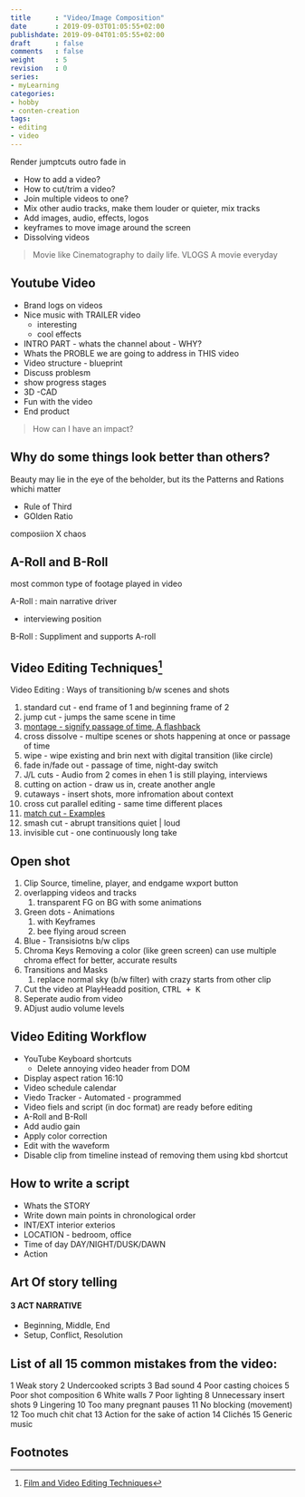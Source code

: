 ```yaml
---
title      : "Video/Image Composition"
date       : 2019-09-03T01:05:55+02:00
publishdate: 2019-09-04T01:05:55+02:00
draft      : false
comments   : false
weight     : 5
revision   : 0
series:
- myLearning
categories:
- hobby
- conten-creation
tags:
- editing
- video
---
```


Render
jumptcuts
outro fade in

* How to add a video?
* How to cut/trim a video?
* Join multiple videos to one?
* Mix other audio tracks, make them louder or quieter, mix tracks
* Add images, audio, effects, logos
* keyframes to move image around the screen
* Dissolving videos

> Movie like Cinematography to daily life. VLOGS
> A movie everyday

## Youtube Video

* Brand logs on videos
* Nice music with TRAILER video
  * interesting
  * cool effects
* INTRO PART - whats the channel about - WHY?
* Whats the PROBLE we are going to address in THIS video
* Video structure - blueprint
* Discuss problesm
* show progress stages
* 3D -CAD
* Fun with the video
* End product

> How can I have an impact?


## Why do some things look better than others?

Beauty may lie in the eye of the beholder, but its the Patterns and Rations whichi matter

* Rule of Third
* GOlden Ratio

composiion X chaos

## A-Roll and B-Roll

most common type of footage played in video

A-Roll
: main narrative driver
* interviewing position

B-Roll
: Suppliment and supports A-roll


## Video Editing Techniques[^2]

Video Editing
: Ways of transitioning b/w scenes and shots

1. standard cut - end frame of 1 and beginning frame of 2
2. jump cut - jumps the same scene in time
3. [montage - signify passage of time, A flashback](https://en.wikipedia.org/wiki/Montage_(filmmaking))
4. cross dissolve - multipe scenes or shots happening at once or passage of time
5. wipe - wipe existing and brin next with digital transition (like circle)
6. fade in/fade out - passage of time, night-day switch
7. J/L cuts - Audio from 2 comes in ehen 1 is still playing, interviews
8. cutting on action - draw us in, create another angle
9. cutaways - insert shots, more infromation about context
10. cross cut parallel editing - same time different places
11. [match cut - ](https://en.wikipedia.org/wiki/Match_cut) [Examples](https://vimeo.com/188527960)
12. smash cut - abrupt transitions quiet | loud
13. invisible cut - one continuously long take


## Open shot

1. Clip Source, timeline, player, and endgame wxport button
2. overlapping videos and tracks
   1. transparent FG on BG with some animations
3. Green dots - Animations
   1. with Keyframes
   2. bee flying aroud screen
4. Blue - Transisiotns b/w clips
5. Chroma Keys
   Removing a color (like green screen)
   can use multiple chroma effect for better, accurate results
6. Transitions and Masks
   1. replace normal sky (b/w filter) with crazy starts from other clip
7. Cut the video at PlayHeadd position, <kbd>CTRL + K</kbd>
8. Seperate audio from video
9. ADjust audio volume levels

## Video Editing Workflow

* YouTube Keyboard shortcuts
  * Delete annoying video header from DOM
* Display aspect ration 16:10
* Video schedule calendar
* Viedo Tracker - Automated - programmed
* Video fiels and script (in doc format) are ready before editing
* A-Roll and B-Roll
* Add audio gain
* Apply color correction
* Edit with the waveform
* Disable clip from timeline instead of removing them using kbd  shortcut


## How to write a script

* Whats the STORY
* Write down main points in chronological order
* INT/EXT interior exterios
* LOCATION - bedroom, office
* Time of day DAY/NIGHT/DUSK/DAWN
* Action
 

## Art Of story telling

#### 3 ACT NARRATIVE

* Beginning, Middle, End
* Setup, Conflict, Resolution

## List of all 15 common mistakes from the video:

1  Weak story
2 Undercooked scripts
3  Bad sound
4 Poor casting choices
5  Poor shot composition
6   White walls
7  Poor lighting
8   Unnecessary insert shots
9   Lingering
10 Too many pregnant pauses
11  No blocking (movement)
12  Too much chit chat
13 Action for the sake of action
14  Clichés
15 Generic music

## Footnotes

[^1]: [A roll and B roll](https://blog.pond5.com/8324-a-roll-and-b-roll-the-two-types-of-footage-you-need-to-tell-a-great-story/)
[^2]: [Film and Video Editing Techniques](https://www.youtube.com/watch?v=Fu3vhFlXV0w)